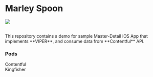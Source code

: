 # Marley Spoon

![](marleySpoon.png) <br />

<br />
This repository contains a demo for  sample Master-Detail iOS App that implements **VIPER**, and consume data from **Contentful** API.

### Pods

Contentful <br />
Kingfisher  <br />
